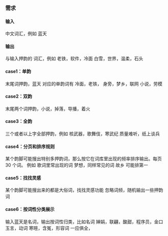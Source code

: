



### 需求
#### 输入
中文词汇，例如 蓝天

#### 输出 
与输入押韵的 词汇，例如 老铁，软件，冷面
白雪，世界，温柔，石头

#### case1：单韵
末尾词押韵，蓝天 对应的单韵词有 冷面，老铁，
身旁，梦乡，联网
小说，劳模

#### case2：双韵
末尾两个词押韵，小说，掉落，导播，着火

#### case3：全韵
三个或者以上字全部押韵，例如 核武器，歌舞伎，寒武纪
质量难听，纸上谈兵

#### case4：分页和排序规则
某个韵脚可能搜出特别多押韵词，那么按它在词库里出现的频率排序输出。每页30 个词。
例如 歌词里常出现的词 梦想，同样常见的词 故乡 可能排第一

#### case5：找找灵感
某个韵脚可能搜出来的都是大俗词，找找灵感功能 忽略词频，随机输出一些押韵词

#### case6：按词性分类展示
输入蓝天是名词，输出按词性归类，比如名词 婵娟，联翩，酸甜，程序员，金口玉言，动词 寒暄，含冤，形容词 一应俱全，



